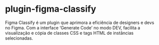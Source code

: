 # plugin-figma-classify
Figma Classify é um plugin que aprimora a eficiência de designers e devs no Figma. Com a interface ‘Generate Code’ no modo DEV, facilita a visualização e cópia de classes CSS e tags HTML de instâncias selecionadas.
